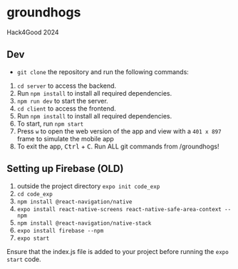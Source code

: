 # groundhogs
Hack4Good 2024

## Dev
- `git clone` the repository and run the following commands:

1. `cd server` to access the backend.
2. Run `npm install` to install all required dependencies.
3. `npm run dev` to start the server.
4. `cd client` to access the frontend.
5. Run `npm install` to install all required dependencies.
6. To start, run `npm start`
7. Press `w` to open the web version of the app and view with a `401 x 897` frame to simulate the mobile app
8. To exit the app, <kbd>Ctrl</kbd> + <kbd>C</kbd>.
Run ALL git commands from /groundhogs!

## Setting up Firebase (OLD)

1. outside the project directory `expo init code_exp`
2. `cd code_exp`
3. `npm install @react-navigation/native`
5. `expo install react-native-screens react-native-safe-area-context --npm`
6. `npm install @react-navigation/native-stack`
7. `expo install firebase --npm`
8. `expo start`

Ensure that the index.js file is added to your project before running the `expo start` code.
